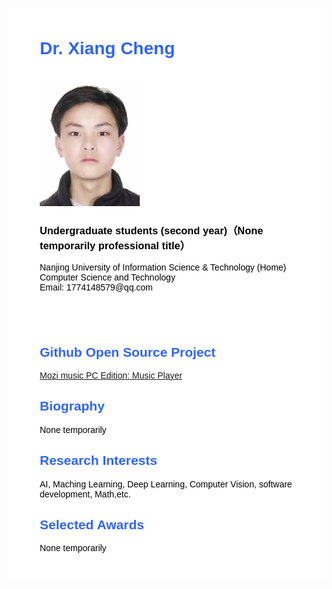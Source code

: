 <body>
	<div 
	     style="
		    font-family: Georgia, Helvetica, Arial, Verdana, san-serif, Times;
			color: #000;
			background-color: #ffffff;
			text-align: left;
			margin-top: 30px;
			margin-bottom: 30px;
			margin-left: auto;
			margin-right: auto;
			padding-left: 50px;
			padding-right: 50px;
			padding-top: 10px;
			padding-bottom: 30px;
			max-width: 960px;
		    ">
		<div style="margin-top:25px">
			<div style="height: 460px;">
				<div width="670px">
					<div>
						<h1 style = "color: #2E64FE;">Dr. Xiang Cheng &nbsp; </h1><h1></h1>
					</div>                       
					<img src="doc/1664969218306.jpg" border="0" width="160"><br>
					<h3>Undergraduate students (second year)（None temporarily professional title） </h3> 
					<p>
						Nanjing University of Information Science & Technology (Home)<br>
						Computer Science and Technology<br>
						Email: 1774148579@qq.com <br>              
					</p>
				</div>
			</div>
			<div>
				<h2 style="color: #2E64FE;">Github Open Source Project</h2>
					<p><a href="//github.com/Super-Badmen-Viper/MoZhiMusicPlayer">Mozi music PC Edition: Music Player</a></p>
				<h2 style="color: #2E64FE;">Biography</h2>
					<p>None temporarily</p>
				<h2 style="color: #2E64FE;">Research Interests</h2>
					<p>AI, Maching Learning, Deep Learning, Computer Vision, software development, Math,etc.</p>	
				<h2 style="color: #2E64FE;">Selected Awards</h2>
					<p>None temporarily</p>
				<!--
				<h2 style="color: #2E64FE;">Selected Invited Talks</h2>
					<p>None temporarily</p>
				<h2 style="color: #2E64FE;">Selected Publications [Full publication list is available in <a href="">Google Scholar</a>]</h2>
					<p>None temporarily</p>
				<h2 style="color: #2E64FE;">Professional Service</h2>
					<p>None temporarily</p>
				<h2 style="color: #2E64FE;">Selected Challenges</h2>
					<p>None temporarily</p>
				<h2 style="color: #2E64FE;">Teaching</h2>
					<p>None temporarily</p>
				-->
			</div>
		</div>
	</div>
</body>
